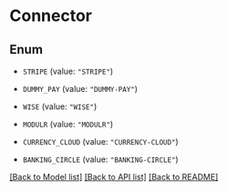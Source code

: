 # Connector

## Enum


* `STRIPE` (value: `"STRIPE"`)

* `DUMMY_PAY` (value: `"DUMMY-PAY"`)

* `WISE` (value: `"WISE"`)

* `MODULR` (value: `"MODULR"`)

* `CURRENCY_CLOUD` (value: `"CURRENCY-CLOUD"`)

* `BANKING_CIRCLE` (value: `"BANKING-CIRCLE"`)


[[Back to Model list]](../README.md#documentation-for-models) [[Back to API list]](../README.md#documentation-for-api-endpoints) [[Back to README]](../README.md)


